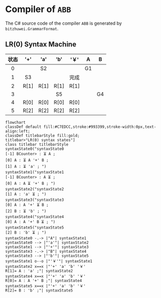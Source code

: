 # Compiler of `ABB`

The C# source code of the compiler `ABB` is generated by `bitzhuwei.GrammarFormat`.

## LR(0) Syntax Machine

| 状态 | \'\+\' | \'a\' | \'b\' | \'￥\' | A | B |
|:---:|:---:|:---:|:---:|:---:|:---:|:---:|
| 0 |   | S2 |   |   | G1 |   |
| 1 | S3 |   |   | 完成 |   |   |
| 2 | R[1] | R[1] | R[1] | R[1] |   |   |
| 3 |   |   | S5 |   |   | G4 |
| 4 | R[0] | R[0] | R[0] | R[0] |   |   |
| 5 | R[2] | R[2] | R[2] | R[2] |   |   |


```Mermaid
flowchart
classDef default fill:#C7EDCC,stroke:#993399,stroke-width:0px,text-align:left;
classDef titlebarStyle fill:gold;
titlebar>"LR(0) syntax states"]
class titlebar titlebarStyle
syntaxState0("syntaxState0
[-1] BCounter> : ⏳ A ; 
[0] A : ⏳ A '+' B ; 
[1] A : ⏳ 'a' ; ")
syntaxState1("syntaxState1
[-1] BCounter> : A ⏳ ; 
[0] A : A ⏳ '+' B ; ")
syntaxState2("syntaxState2
[1] A : 'a' ⏳ ; ")
syntaxState3("syntaxState3
[0] A : A '+' ⏳ B ; 
[2] B : ⏳ 'b' ; ")
syntaxState4("syntaxState4
[0] A : A '+' B ⏳ ; ")
syntaxState5("syntaxState5
[2] B : 'b' ⏳ ; ")
syntaxState0 -.-> |"A"| syntaxState1
syntaxState0 --> |"'a'"| syntaxState2
syntaxState1 --> |"'+'"| syntaxState3
syntaxState3 -.-> |"B"| syntaxState4
syntaxState3 --> |"'b'"| syntaxState5
syntaxState1 o--o |"'￥'"| syntaxState1
syntaxState2 x==x |"'+' 'a' 'b' '￥' 
R[1]= A : 'a' ;"| syntaxState2
syntaxState4 x==x |"'+' 'a' 'b' '￥' 
R[0]= A : A '+' B ;"| syntaxState4
syntaxState5 x==x |"'+' 'a' 'b' '￥' 
R[2]= B : 'b' ;"| syntaxState5


```

